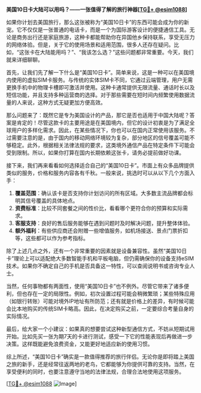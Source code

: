 **美国10日卡大陆可以用吗？——一张值得了解的旅行神器[[TG💪+ @esim1088](https://t.me/s/esim1088)]**

如果你计划去美国旅行，那么这张被称为“美国10日卡”的东西可能会成为你的新宠。它不仅仅是一张普通的电话卡，而是一个为国际游客设计的便捷通信工具。无论是商务出行还是家庭旅游，这种卡都能帮助你在异国他乡保持联系，享受无压力的网络体验。但是，关于它的使用场景和适用范围，很多人还存在疑问。比如，“这张卡在大陆能用吗？”、“我该怎么选？”这些问题都非常重要。今天，我们就来详细聊聊。

首先，让我们先了解一下什么是“美国10日卡”。简单来说，这是一种可以在美国境内使用的虚拟SIM卡服务。与传统的实体SIM卡不同，它通过云端管理，用户无需更换手机中的物理卡槽即可激活并使用。这种卡通常提供无限流量、通话时长以及短信功能，并且支持多种运营商的选择。对于那些需要在短时间内频繁使用数据流量的人来说，这种方式无疑更加方便高效。

那么问题来了：既然它是专为美国设计的产品，那它是否也适用于中国大陆呢？答案是肯定的！尽管这款卡的主要用途是在美国境内，但它的设计初衷是为了满足全球用户的多样化需求。因此，在某些情况下，你也可以在国内正常使用该服务。不过需要注意的是，由于国内的移动网络环境较为复杂，部分地区的信号覆盖可能不够稳定。此外，根据相关法律法规的要求，这类境外通信产品在特定条件下可能会受到限制。所以，如果你打算在国内长期依赖这张卡，请务必提前做好功课。

接下来，我们再来看看如何选择适合自己的“美国10日卡”。市面上有众多品牌提供类似的服务，价格和服务内容各有千秋。一般来说，挑选时可以从以下几个方面入手：

1. **覆盖范围**：确认该卡是否支持你计划访问的所有区域。大多数主流品牌都会标明其信号覆盖的具体地点。
2. **资费标准**：比较不同套餐之间的性价比，看看哪个更符合你的预算和实际需求。
3. **客服支持**：良好的售后服务能够在遇到问题时及时解决问题，提升整体体验。
4. **额外福利**：有些供应商还会附赠一些增值服务，如机场接送、景点门票折扣等，这些都可以作为参考指标。

除了上述几点之外，还有一个非常重要的因素就是设备兼容性。虽然“美国10日卡”理论上可以适配绝大多数智能手机和平板电脑，但仍需确保你的设备支持eSIM技术。如果你不确定自己的手机是否具备这一特性，可以查阅说明书或咨询专业人士。

当然，任何事物都有两面性，使用“美国10日卡”也不例外。尽管它带来了诸多便利，但也存在一定的局限性。例如，初次设置过程可能会稍微繁琐；某些特殊应用（如银行转账）可能对境外IP地址有所防范；还有就是价格上的差异，有时候可能会比本地购买的传统SIM卡略高。因此，在决定购买之前，一定要综合考量自身的实际情况。

最后，给大家一个小建议：如果真的想要尝试这种新型通信方式，不妨从短期试用开始。比如先买一张为期7天的卡进行测试，感受一下它的性能表现后再做进一步决策。这样既能避免浪费资金，又能更好地适应新的使用习惯。

综上所述，“美国10日卡”确实是一款值得推荐的旅行伴侣。无论你是即将踏上美国之旅的新手，还是经常往返两地的老鸟，它都能够为你提供可靠的支持。当然，在享受便利的同时，也要注意遵守当地的法律法规，合理合法地使用这项服务。

[[TG💪+ @esim1088](https://t.me/s/esim1088) ![Image](https://i.postimg.cc/4NQfJmqS/Snipaste-2025-05-13-00-14-12.png)]